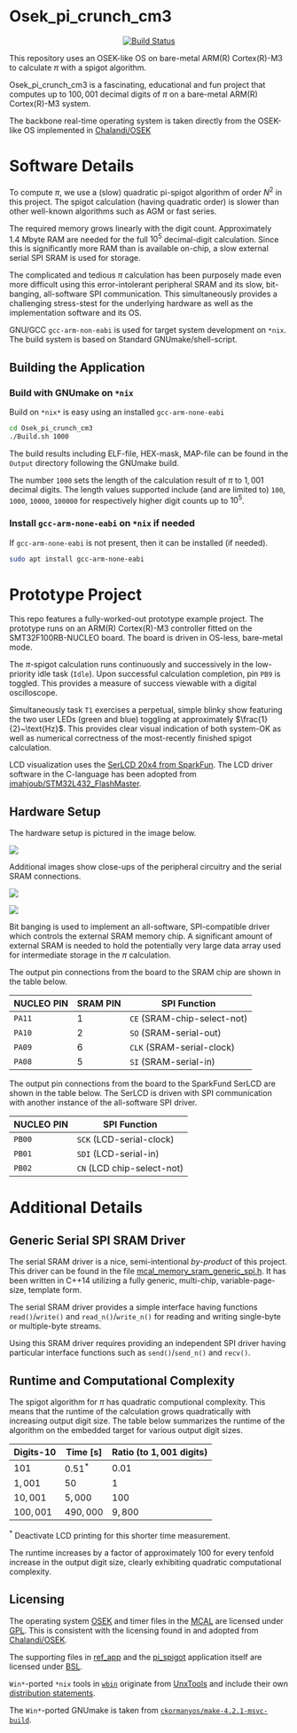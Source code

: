 Osek_pi_crunch_cm3
==================

<p align="center">
    <a href="https://github.com/ckormanyos/Osek_pi_crunch_cm3/actions">
        <img src="https://github.com/ckormanyos/Osek_pi_crunch_cm3/actions/workflows/Osek_pi_crunch_cm3.yml/badge.svg" alt="Build Status"></a>
</p>

This repository uses an OSEK-like OS on bare-metal ARM(R) Cortex(R)-M3 to calculate $\pi$
with a spigot algorithm.

Osek_pi_crunch_cm3 is a fascinating, educational and fun project
that computes up to $100,001$ decimal digits of $\pi$
on a bare-metal ARM(R) Cortex(R)-M3 system.

The backbone real-time operating system is taken directly
from the OSEK-like OS implemented in
[Chalandi/OSEK](https://github.com/Chalandi/OSEK)

# Software Details

To compute $\pi$, we use a (slow) quadratic pi-spigot algorithm
of order $N^2$ in this project. The spigot calculation
(having quadratic order) is slower than other well-known algorithms
such as AGM or fast series.

The required memory grows linearly with the digit count.
Approximately $1.4~\text{Mbyte}$ RAM are needed for the full $10^{5}$
decimal-digit calculation. Since this is significantly more RAM
than is available on-chip, a slow external serial SPI SRAM is used
for storage.

The complicated and tedious $\pi$ calculation has been purposely
made even more difficult using this error-intolerant peripheral SRAM
and its slow, bit-banging, all-software SPI communication.
This simultaneously provides a challenging stress-stest for the
underlying hardware as well as the implementation software and its OS.

GNU/GCC `gcc-arm-non-eabi` is used for target system
development on `*nix`. The build system is based on
Standard GNUmake/shell-script.

## Building the Application

### Build with GNUmake on `*nix`

Build on `*nix*` is easy using an installed `gcc-arm-none-eabi`

```sh
cd Osek_pi_crunch_cm3
./Build.sh 1000
```

The build results including ELF-file, HEX-mask, MAP-file
can be found in the `Output` directory following the GNUmake build.

The number `1000` sets the length of the calculation result of $\pi$
to $1,001$ decimal digits. The length values supported include
(and are limited to) `100`, `1000`, `10000`, `100000` for respectively
higher digit counts up to $10^{5}$.

### Install `gcc-arm-none-eabi` on `*nix` if needed

If `gcc-arm-none-eabi` is not present, then it can be installed (if needed).

```sh
sudo apt install gcc-arm-none-eabi
```

# Prototype Project

This repo features a fully-worked-out prototype example project.
The prototype runs on an ARM(R) Cortex(R)-M3 controller fitted on the
SMT32F100RB-NUCLEO board. The board is driven in OS-less, bare-metal mode.

The $\pi$-spigot calculation runs continuously and successively
in the low-priority idle task (`Idle`). Upon successful calculation completion,
pin `PB9` is toggled. This provides a measure of success viewable
with a digital oscilloscope.

Simultaneously task `T1` exercises a perpetual, simple blinky show
featuring the two user LEDs (green and blue) toggling at approximately $\frac{1}{2}~\text{Hz}$.
This provides clear visual indication of both system-OK as well as
numerical correctness of the most-recently finished spigot calculation.

LCD visualization uses the
[SerLCD 20x4 from SparkFun](https://www.sparkfun.com/products/16398).
The LCD driver software
in the C-language has been adopted from
[imahjoub/STM32L432_FlashMaster](https://github.com/imahjoub/STM32L432_FlashMaster).

## Hardware Setup

The hardware setup is pictured in the image below.

![](./images/Osek_pi_crunch_cm3.jpg)

Additional images show close-ups of the peripheral circuitry
and the serial SRAM connections.

![](./images/peripheral_overview.jpg)

![](./images/serial_sram.jpg)

Bit banging is used to implement an all-software, SPI-compatible
driver which controls the external SRAM memory chip. A significant
amount of external SRAM is needed to hold the potentially very large
data array used for intermediate storage in the $\pi$ calculation.

The output pin connections from the board to the SRAM chip
are shown in the table below.

| NUCLEO PIN    | SRAM PIN  | SPI Function                 |
| ------------- | --------- | ---------------------------- |
| `PA11`        | $1$       | `CE` (SRAM-chip-select-not)  |
| `PA10`        | $2$       | `SO` (SRAM-serial-out)       |
| `PA09`        | $6$       | `CLK` (SRAM-serial-clock)    |
| `PA08`        | $5$       | `SI` (SRAM-serial-in)        |

The output pin connections from the board to the SparkFund SerLCD
are shown in the table below. The SerLCD is driven with SPI communication
with another instance of the all-software SPI driver.

| NUCLEO PIN    | SPI Function                |
| ------------- | --------------------------- |
| `PB00`        | `SCK` (LCD-serial-clock)    |
| `PB01`        | `SDI` (LCD-serial-in)       |
| `PB02`        | `CN` (LCD chip-select-not)  |

# Additional Details

## Generic Serial SPI SRAM Driver

The serial SRAM driver is a nice, semi-intentional _by_-_product_
of this project. This driver can be found in the file
[mcal_memory_sram_generic_spi.h](./Application/ref_app/src/mcal_memory/mcal_memory_sram_generic_spi.h).
It has been written in C++14 utilizing a fully generic,
multi-chip, variable-page-size, template form.

The serial SRAM driver provides a simple interface having functions
`read()`/`write()` and `read_n()`/`write_n()` for reading
and writing single-byte or multiple-byte streams.

Using this SRAM driver requires providing an independent
SPI driver having particular interface functions such as
`send()`/`send_n()` and `recv()`.

## Runtime and Computational Complexity

The spigot algorithm for $\pi$ has quadratic computional complexity.
This means that the runtime of the calculation grows quadratically with increasing
output digit size. The table below summarizes the runtime of the algorithm
on the embedded target for various output digit sizes.

| Digits-10     | Time [s]       | Ratio (to $1,001$ digits) |
| ------------- | -------------- | ------------------------- |
| $101$         | $0.51^{*}$     |      $0.01$               |
| $1,001$       | $50$           |      $1$                  |
| $10,001$      | $5,000$        |      $100$                |
| $100,001$     | $490,000$      |      $9,800$              |

$^{*}$ Deactivate LCD printing for this shorter time measurement.

The runtime increases by a factor of approximately $100$ for every tenfold increase
in the output digit size, clearly exhibiting quadratic computational complexity.

## Licensing

The operating system [OSEK](./Application/OS) and timer files in the [MCAL](./Application/MCAL)
are licensed under [GPL](./gpl-3.0.txt).
This is consistent with the licensing found in and adopted from
[Chalandi/OSEK](https://github.com/Chalandi/OSEK).

The supporting files in [ref_app](./Application/ref_app) and
the [pi_spigot](./Application/pi_spigot) application itself
are licensed under [BSL](./LICENSE_1_0.txt).

`Win*`-ported `*nix` tools in [`wbin`](./build/tools/UnxUtils/usr/local/wbin) originate from [UnxTools](https://sourceforge.net/projects/unxutils) and include their own [distribution statements](./build/tools/UnxUtils).

The `Win*`-ported GNUmake is taken from [`ckormanyos/make-4.2.1-msvc-build`](https://github.com/ckormanyos/make-4.2.1-msvc-build).
